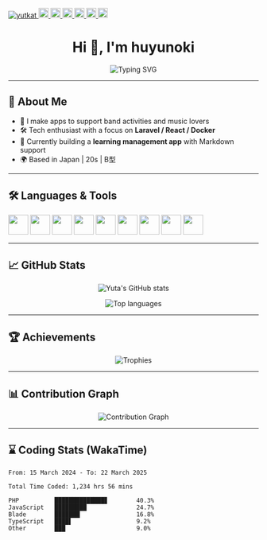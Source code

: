 <p align="left">
  <a href="https://github.com/huyunoki/huyunoki/">
    <img src="https://komarev.com/ghpvc/?username=yutkat" alt="yutkat" />
  </a>
  <a href="http://twitter.com/yutkat">
    <img height="20" src="https://img.shields.io/twitter/follow/yutkat?label=Twitter&logo=twitter&style=flat" />
  </a>
  <a href="https://github.com/yutkat">
    <img height="20" src="https://img.shields.io/github/followers/yutkat?label=follow&logo=github&style=flat" />
  </a>
  <a href="https://www.reddit.com/user/yutkat">
    <img height="20" src="https://img.shields.io/reddit/user-karma/combined/yutkat?label=Reddit&logo=reddit&style=flat" />
  </a>
  <a href="https://stackoverflow.com/users/5720201/yutkat">
    <img height="20" src="https://img.shields.io/stackexchange/stackoverflow/r/5720201?label=StackOverflow&logo=stack-overflow&style=flat" />
  </a>
  <a href="http://qiita.com/yutkat">
    <img height="20" src="https://qiita-badge.apiapi.app/s/yutkat/posts.svg" />
  </a>
  <//qiita.com/yutkat">
    <img height="20" src="https://qiita-badge.apiapi.app/s/yutkat/contributions.svg" />
  </a>
</p>

<h1 align="center">Hi 👋, I'm huyunoki</h1>
<p align="center">
  <img src="https://readme-typing-svg.herokuapp.com?font=Fira+Code&duration=3000&pause=1000&center=true&width=435&lines=Full-stack+Developer;Music+Lover+%F0%9F%8E%B5;Always+Learning+Something+New+%F0%9F%93%96" alt="Typing SVG" />
</p>

---

## 🧠 About Me

- 🎸 I make apps to support band activities and music lovers  
- 🛠️ Tech enthusiast with a focus on **Laravel / React / Docker**
- 🚀 Currently building a **learning management app** with Markdown support
- 🌍 Based in Japan | 20s | B型

---

## 🛠️ Languages & Tools

<p align="left">
  <img src="https://cdn.jsdelivr.net/gh/devicons/devicon/icons/php/php-original.svg" width="40"/>
  <img src="https://cdn.jsdelivr.net/gh/devicons/devicon/icons/laravel/laravel-plain.svg" width="40"/>
  <img src="https://cdn.jsdelivr.net/gh/devicons/devicon/icons/react/react-original.svg" width="40"/>
  <img src="https://cdn.jsdelivr.net/gh/devicons/devicon/icons/javascript/javascript-original.svg" width="40"/>
  <img src="https://cdn.jsdelivr.net/gh/devicons/devicon/icons/docker/docker-original.svg" width="40"/>
  <img src="https://cdn.jsdelivr.net/gh/devicons/devicon/icons/html5/html5-original.svg" width="40"/>
  <img src="https://cdn.jsdelivr.net/gh/devicons/devicon/icons/css3/css3-original.svg" width="40"/>
  <img src="https://cdn.jsdelivr.net/gh/devicons/devicon/icons/postgresql/postgresql-original.svg" width="40"/>
  <img src="https://cdn.jsdelivr.net/gh/devicons/devicon/icons/github/github-original.svg" width="40"/>
</p>

---

## 📈 GitHub Stats

<p align="center">
  <img src="https://github-readme-stats.vercel.app/api?username=yutakatayby&show_icons=true&theme=tokyonight" alt="Yuta's GitHub stats" />
</p>

<p align="center">
  <img src="https://github-readme-stats.vercel.app/api/top-langs/?username=yutakatayby&layout=compact&theme=tokyonight" alt="Top languages" />
</p>

---

## 🏆 Achievements

<p align="center">
  <img src="https://github-profile-trophy.vercel.app/?username=yutakatayby&theme=darkhub&margin-w=10&margin-h=10&column=7" alt="Trophies" />
</p>

---

## 📊 Contribution Graph

<p align="center">
  <img src="https://github-readme-activity-graph.cyclic.app/graph?username=yutakatayby&theme=tokyo-night" alt="Contribution Graph" />
</p>

---

## ⌛ Coding Stats (WakaTime)

<!-- 以下は WakaTime を使ってる場合 -->
<!-- WakaTime を使っていないなら削除してOK -->

```text
From: 15 March 2024 - To: 22 March 2025

Total Time Coded: 1,234 hrs 56 mins

PHP          ██████████████▊        40.3%
JavaScript   █████████              24.7%
Blade        ███████▏               16.8%
TypeScript   ████▌                  9.2%
Other        ███                    9.0%
